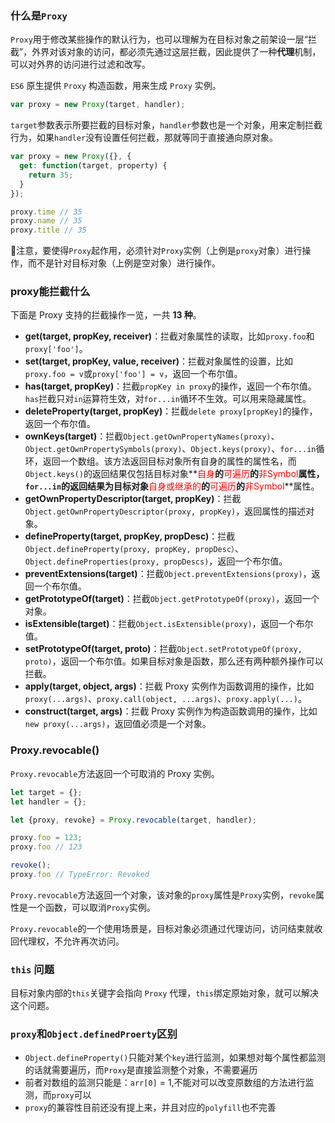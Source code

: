 ### 什么是`Proxy`

`Proxy`用于修改某些操作的默认行为，也可以理解为在目标对象之前架设一层“拦截”，外界对该对象的访问，都必须先通过这层拦截，因此提供了一种**代理**机制，可以对外界的访问进行过滤和改写。

`ES6` 原生提供 `Proxy` 构造函数，用来生成 `Proxy` 实例。

```javascript
var proxy = new Proxy(target, handler);
```

`target`参数表示所要拦截的目标对象，`handler`参数也是一个对象，用来定制拦截行为，如果`handler`没有设置任何拦截，那就等同于直接通向原对象。

```javascript
var proxy = new Proxy({}, {
  get: function(target, property) {
    return 35;
  }
});

proxy.time // 35
proxy.name // 35
proxy.title // 35
```

🌟注意，要使得`Proxy`起作用，必须针对`Proxy`实例（上例是`proxy`对象）进行操作，而不是针对目标对象（上例是空对象）进行操作。

### proxy能拦截什么

下面是 Proxy 支持的拦截操作一览，一共 **13 种**。

- **get(target, propKey, receiver)**：拦截对象属性的读取，比如`proxy.foo`和`proxy['foo']`。
- **set(target, propKey, value, receiver)**：拦截对象属性的设置，比如`proxy.foo = v`或`proxy['foo'] = v`，返回一个布尔值。
- **has(target, propKey)**：拦截`propKey in proxy`的操作，返回一个布尔值。`has`拦截只对`in`运算符生效，对`for...in`循环不生效。可以用来隐藏属性。
- **deleteProperty(target, propKey)**：拦截`delete proxy[propKey]`的操作，返回一个布尔值。
- **ownKeys(target)**：拦截`Object.getOwnPropertyNames(proxy)`、`Object.getOwnPropertySymbols(proxy)`、`Object.keys(proxy)`、`for...in`循环，返回一个数组。该方法返回目标对象所有自身的属性的属性名，而`Object.keys()`的返回结果仅包括目标对象**<font color='red'>自身</font>**的**<font color='red'>可遍历</font>**的**<font color='red'>非Symbol</font>**属性，`for...in`的返回结果为目标对象**<font color='red'>自身或继承的</font>**的**<font color='red'>可遍历</font>**的**<font color='red'>非Symbol</font>**属性。
- **getOwnPropertyDescriptor(target, propKey)**：拦截`Object.getOwnPropertyDescriptor(proxy, propKey)`，返回属性的描述对象。
- **defineProperty(target, propKey, propDesc)**：拦截`Object.defineProperty(proxy, propKey, propDesc）`、`Object.defineProperties(proxy, propDescs)`，返回一个布尔值。
- **preventExtensions(target)**：拦截`Object.preventExtensions(proxy)`，返回一个布尔值。
- **getPrototypeOf(target)**：拦截`Object.getPrototypeOf(proxy)`，返回一个对象。
- **isExtensible(target)**：拦截`Object.isExtensible(proxy)`，返回一个布尔值。
- **setPrototypeOf(target, proto)**：拦截`Object.setPrototypeOf(proxy, proto)`，返回一个布尔值。如果目标对象是函数，那么还有两种额外操作可以拦截。
- **apply(target, object, args)**：拦截 Proxy 实例作为函数调用的操作，比如`proxy(...args)`、`proxy.call(object, ...args)`、`proxy.apply(...)`。
- **construct(target, args)**：拦截 Proxy 实例作为构造函数调用的操作，比如`new proxy(...args)`，返回值必须是一个对象。

### Proxy.revocable()

`Proxy.revocable`方法返回一个可取消的 Proxy 实例。

```javascript
let target = {};
let handler = {};

let {proxy, revoke} = Proxy.revocable(target, handler);

proxy.foo = 123;
proxy.foo // 123

revoke();
proxy.foo // TypeError: Revoked
```

`Proxy.revocable`方法返回一个对象，该对象的`proxy`属性是`Proxy`实例，`revoke`属性是一个函数，可以取消`Proxy`实例。

`Proxy.revocable`的一个使用场景是，目标对象必须通过代理访问，访问结束就收回代理权，不允许再次访问。

### `this` 问题 

目标对象内部的`this`关键字会指向 `Proxy` 代理，`this`绑定原始对象，就可以解决这个问题。

### `proxy`和`Object.definedProerty`区别

- `Object.defineProperty()`只能对某个`key`进行监测，如果想对每个属性都监测的话就需要遍历，而`Proxy`是直接监测整个对象，不需要遍历
- 前者对数组的监测只能是：`arr[0]` = 1,不能对可以改变原数组的方法进行监测，而`proxy`可以
- `proxy`的兼容性目前还没有提上来，并且对应的`polyfill`也不完善